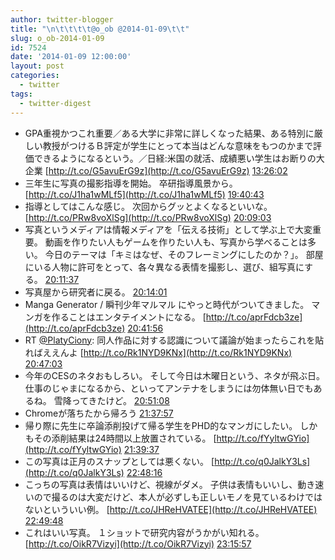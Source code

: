 ```yaml
---
author: twitter-blogger
title: "\n\t\t\t\t@o_ob @2014-01-09\t\t"
slug: o_ob-2014-01-09
id: 7524
date: '2014-01-09 12:00:00'
layout: post
categories:
  - twitter
tags:
  - twitter-digest
---
```


*   GPA重視かつこれ重要／ある大学に非常に詳しくなった結果、ある特別に厳しい教授がつけるＢ評定が学生にとって本当はどんな意味をもつのかまで評価できるようになるという。／日経:米国の就活、成績悪い学生はお断りの大企業 [http://t.co/G5avuErG9z](http://t.co/G5avuErG9z) [13:26:02](http://twitter.com/o_ob/statuses/421135753293209600)
*   三年生に写真の撮影指導を開始。 卒研指導風景から。 [http://t.co/J1ha1wMLf5](http://t.co/J1ha1wMLf5) [19:40:43](http://twitter.com/o_ob/statuses/421230043600130048)
*   指導としてはこんな感じ。 次回からグッとよくなるといいな。 [http://t.co/PRw8voXlSg](http://t.co/PRw8voXlSg) [20:09:03](http://twitter.com/o_ob/statuses/421237177389809664)
*   写真というメディアは情報メディアを「伝える技術」として学ぶ上で大変重要。 動画を作りたい人もゲームを作りたい人も、写真から学べることは多い。 今日のテーマは「キミはなぜ、そのフレーミングにしたのか？」。 部屋にいる人物に許可をとって、各々異なる表情を撮影し、選び、組写真にする。 [20:11:37](http://twitter.com/o_ob/statuses/421237820733153281)
*   写真屋から研究者に戻る。 [20:14:01](http://twitter.com/o_ob/statuses/421238423429459968)
*   Manga Generator / 瞬刊少年マルマル にやっと時代がついてきました。 マンガを作ることはエンタテイメントになる。 [http://t.co/aprFdcb3ze](http://t.co/aprFdcb3ze) [20:41:56](http://twitter.com/o_ob/statuses/421245452449611776)
*   RT [@PlatyCiony](http://twitter.com/PlatyCiony): 同人作品に対する認識について議論が始まったらこれを貼ればええんよ [http://t.co/Rk1NYD9KNx](http://t.co/Rk1NYD9KNx) [20:47:03](http://twitter.com/o_ob/statuses/421246738364518401)
*   今年のCESのネタおもしろい。 そして今日は木曜日という、ネタが飛ぶ日。 仕事のじゃまになるから、といってアンテナをしまうには勿体無い日でもあるね。 雪降ってきたけど。 [20:51:08](http://twitter.com/o_ob/statuses/421247765151092736)
*   Chromeが落ちたから帰ろう [21:37:57](http://twitter.com/o_ob/statuses/421259549824147456)
*   帰り際に先生に卒論添削投げて帰る学生をPHD的なマンガにしたい。 しかもその添削結果は24時間以上放置されている。 [http://t.co/fYyltwGYio](http://t.co/fYyltwGYio) [21:39:37](http://twitter.com/o_ob/statuses/421259965261570048)
*   この写真は正月のスナップとしては悪くない。 [http://t.co/q0JalkY3Ls](http://t.co/q0JalkY3Ls) [22:48:16](http://twitter.com/o_ob/statuses/421277241784668160)
*   こっちの写真は表情はいいけど、視線がダメ。 子供は表情もいいし、動き速いので撮るのは大変だけど、本人が必ずしも正しいモノを見ているわけではないといういい例。 [http://t.co/JHReHVATEE](http://t.co/JHReHVATEE) [22:49:48](http://twitter.com/o_ob/statuses/421277629199552512)
*   これはいい写真。 １ショットで研究内容がうかがい知れる。 [http://t.co/OikR7Vizyi](http://t.co/OikR7Vizyi) [23:15:57](http://twitter.com/o_ob/statuses/421284209093668864)